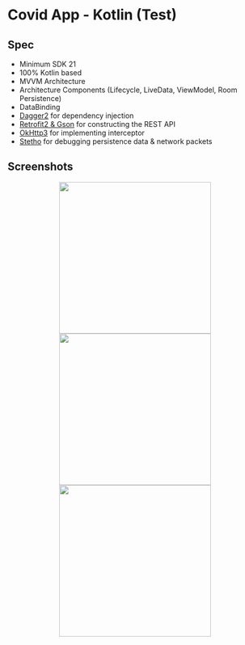 # Covid App - Kotlin (Test)

## Spec
- Minimum SDK 21
- 100% Kotlin based
- MVVM Architecture
- Architecture Components (Lifecycle, LiveData, ViewModel, Room Persistence)
- DataBinding
- [Dagger2](https://github.com/google/dagger) for dependency injection
- [Retrofit2 & Gson](https://github.com/square/retrofit) for constructing the REST API
- [OkHttp3](https://github.com/square/okhttp) for implementing interceptor
- [Stetho](https://github.com/facebook/stetho) for debugging persistence data & network packets

## Screenshots

<p align="center">
  <img src="https://azam5566.github.io/Images/CovidApp/Image1.jpeg" width="300">
  <img src="https://azam5566.github.io/Images/CovidApp/Image2.jpeg" width="300">
  <img src="https://azam5566.github.io/Images/CovidApp/Image3.jpeg" width="300">
</p>
